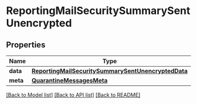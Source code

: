 # ReportingMailSecuritySummarySentUnencrypted

## Properties
Name | Type | Description | Notes
------------ | ------------- | ------------- | -------------
**data** | [**ReportingMailSecuritySummarySentUnencryptedData**](ReportingMailSecuritySummarySentUnencryptedData.md) |  | [optional] 
**meta** | [**QuarantineMessagesMeta**](QuarantineMessagesMeta.md) |  | [optional] 

[[Back to Model list]](../README.md#documentation-for-models) [[Back to API list]](../README.md#documentation-for-api-endpoints) [[Back to README]](../README.md)

